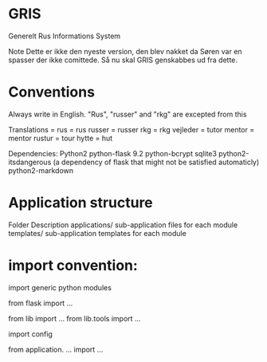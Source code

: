 GRIS
====

Generelt Rus Informations System

Note
Dette er ikke den nyeste version, den blev nakket da Søren var en spasser der ikke comittede.
Så nu skal GRIS genskabbes ud fra dette.


# Conventions

Always write in English.
"Rus", "russer" and "rkg" are excepted from this

Translations
<Danish> = <English>
rus      = rus
russer   = russer
rkg      = rkg
vejleder = tutor
mentor   = mentor
rustur   = tour
hytte    = hut

Dependencies:
Python2
python-flask 9.2
python-bcrypt
sqlite3
python2-itsdangerous (a dependency of flask that might not be satisfied automaticly)
python2-markdown


# Application structure
Folder                      Description
applications/               sub-application files for each module
templates/<application>     sub-application templates for each module


# import convention:
import generic python modules

from flask import ...

from lib import ...
from lib.tools import ...

import config

from application. ... import ...
